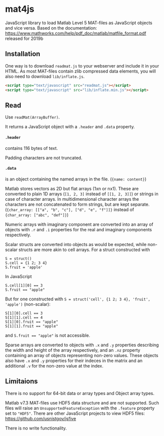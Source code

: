 # mat4js
JavaScript library to load Matlab Level 5 MAT-files as JavaScript objects and vice versa.
Based on the documentation: https://www.mathworks.com/help/pdf_doc/matlab/matfile_format.pdf released for 2019b

## Installation
One way is to download `readmat.js` to your webserver and include it in your HTML. As most MAT-files contain zlib compressed data elements, you will also need to download `lib/inflate.js`.
```html
<script type="text/javascript" src="readmat.js"></script>
<script type="text/javascript" src="lib/inflate.min.js"></script>
```

## Read
Use `readMat(ArrayBuffer)`.

It returns a JavaScript object with a `.header` and `.data` property.

#### `.header`
contains 116 bytes of text.

Padding characters are not truncated.

#### `.data`
is an object containing the named arrays in the file. (`{name: content}`)

Matlab stores vectors as 2D but flat arrays (1xn or nx1). These are converted to plain 1D arrays (`[1, 2, 3]` instead of `[[1, 2, 3]]`) or strings in case of character arrays. In multidimensional character arrays the characters are not concatenated to form strings, but are kept separate. (`{char_array: [["a", "b", "c"], ["d", "e", "f"]]}` instead of `{char_array: ["abc", "def"]}`)

Numeric arrays with imaginary component are converted into an array of objects with `.r` and `.i` properties for the real and imaginary components respectively.

Scalar structs are converted into objects as would be expected, while non-scalar structs are more akin to cell arrays. For a struct constructed with
```
S = struct()
S.cell = {1 2; 3 4}
S.fruit = 'apple'
```
In JavaScript
```
S.cell[1][0] == 3
S.fruit == "apple"
```
But for one constructed with `S = struct('cell', {1 2; 3 4}, 'fruit', 'apple')` (non-scalar):
```
S[1][0].cell == 3
S[1][1].cell == 4
S[1][0].fruit == "apple"
S[1][1].fruit == "apple"
```
and `S.fruit == "apple"` is not accessible.


Sparse arrays are converted to objects with `.x` and `.y` properties describing the width and height of the array respectively, and an `.nz` property containing an array of objects representing non-zero values. These objects also have `.x` and `.y` properties for their indeces in the matrix and an additional `.v` for the non-zero value at the index.

## Limitaions
There is no support for 64-bit data or array types and Object array types.

Matlab v7.3 MAT-files use HDF5 data structure and are not supported. Such files will raise an `UnsupportedFeatureException` with the `.feature` property set to `"HDF5"`. There are other JavaScript projects to view HDF5 files: https://github.com/usnistgov/jsfive

There is no write functionality.
